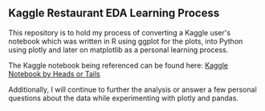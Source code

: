 ## Kaggle Restaurant EDA Learning Process

This repository is to hold my process of converting a Kaggle user's notebook which was written in R using ggplot for the plots, into Python using plotly and later on matplotlib as a personal learning process.

The Kaggle notebook being referenced can be found here: [Kaggle Notebook by Heads or Tails](https://www.kaggle.com/headsortails/be-my-guest-recruit-restaurant-eda/report)

Additionally, I will continue to further the analysis or answer a few personal questions about the data while experimenting with plotly and pandas.